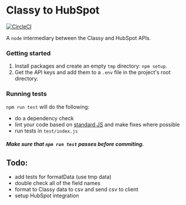 # Classy to HubSpot

[![CircleCI](https://circleci.com/gh/Mediacauseagency/classy-to-hubspot.svg?style=svg)](https://circleci.com/gh/Mediacauseagency/classy-to-hubspot)

A `node` intermediary between the Classy and HubSpot APIs.

### Getting started
1. Install packages and create an empty `tmp` directory: `npm setup`.
2. Get the API keys and add them to a `.env` file in the project's root directory.

### Running tests
`npm run test` will do the following: 
- do a dependency check
- lint your code based on [standard JS](https://standardjs.com/) and make fixes where possible
- run tests in `test/index.js`

#### *Make sure that `npm run test` passes before commiting.*


## Todo: 
- add tests for formatData (use tmp data)
- double check all of the field names
- format to Classy data to csv and send csv to client
- setup HubSpot integration



